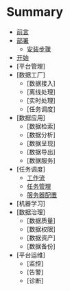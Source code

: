 # Summary

* [前言](README.md)
* [部署](部署.md)
   * [安装步骤](部署/TBDS部署.md)
* [开始](开始.md)
* [平台管理]
* [数据工厂]
   * [数据接入]
   * [离线处理]
   * [实时处理]
   * [任务调度]
* [数据应用]
   * [数据检索]
   * [数据分析]
   * [数据呈现]
   * [数据导出]
   * [数据服务]
* [任务调度]
   * [工作流](workflow/readme.md)
   * [任务管理](tasks/readme.md)
   * [服务器配置](services/readme.md)
* [机器学习]
* [数据治理]
   * [数据质量]
   * [数据权限]
   * [数据资产]
   * [数据备份]
* [平台运维]
   * [监控]
   * [告警]
   * [诊断]
